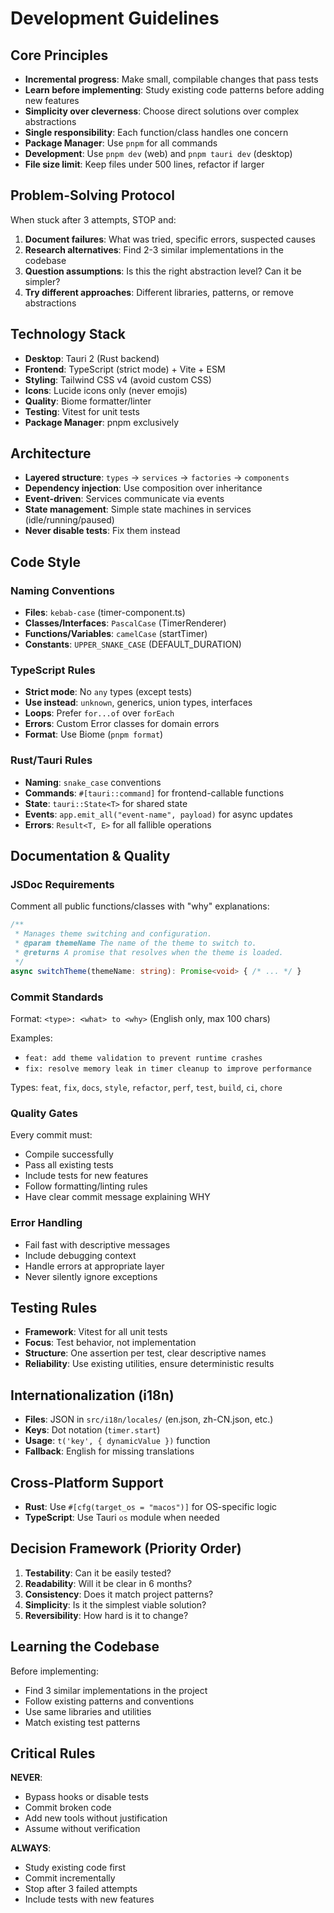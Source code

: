 # Development Guidelines

## Core Principles

- **Incremental progress**: Make small, compilable changes that pass tests
- **Learn before implementing**: Study existing code patterns before adding new features
- **Simplicity over cleverness**: Choose direct solutions over complex abstractions
- **Single responsibility**: Each function/class handles one concern
- **Package Manager**: Use `pnpm` for all commands
- **Development**: Use `pnpm dev` (web) and `pnpm tauri dev` (desktop)
- **File size limit**: Keep files under 500 lines, refactor if larger

## Problem-Solving Protocol

When stuck after 3 attempts, STOP and:

1. **Document failures**: What was tried, specific errors, suspected causes
2. **Research alternatives**: Find 2-3 similar implementations in the codebase
3. **Question assumptions**: Is this the right abstraction level? Can it be simpler?
4. **Try different approaches**: Different libraries, patterns, or remove abstractions

## Technology Stack

- **Desktop**: Tauri 2 (Rust backend)
- **Frontend**: TypeScript (strict mode) + Vite + ESM
- **Styling**: Tailwind CSS v4 (avoid custom CSS)
- **Icons**: Lucide icons only (never emojis)
- **Quality**: Biome formatter/linter
- **Testing**: Vitest for unit tests
- **Package Manager**: pnpm exclusively

## Architecture

- **Layered structure**: `types` → `services` → `factories` → `components`
- **Dependency injection**: Use composition over inheritance
- **Event-driven**: Services communicate via events
- **State management**: Simple state machines in services (idle/running/paused)
- **Never disable tests**: Fix them instead

## Code Style

### Naming Conventions

- **Files**: `kebab-case` (timer-component.ts)
- **Classes/Interfaces**: `PascalCase` (TimerRenderer)
- **Functions/Variables**: `camelCase` (startTimer)
- **Constants**: `UPPER_SNAKE_CASE` (DEFAULT_DURATION)

### TypeScript Rules

- **Strict mode**: No `any` types (except tests)
- **Use instead**: `unknown`, generics, union types, interfaces
- **Loops**: Prefer `for...of` over `forEach`
- **Errors**: Custom Error classes for domain errors
- **Format**: Use Biome (`pnpm format`)

### Rust/Tauri Rules

- **Naming**: `snake_case` conventions
- **Commands**: `#[tauri::command]` for frontend-callable functions
- **State**: `tauri::State<T>` for shared state
- **Events**: `app.emit_all("event-name", payload)` for async updates
- **Errors**: `Result<T, E>` for all fallible operations

## Documentation & Quality

### JSDoc Requirements

Comment all public functions/classes with "why" explanations:

```typescript
/**
 * Manages theme switching and configuration.
 * @param themeName The name of the theme to switch to.
 * @returns A promise that resolves when the theme is loaded.
 */
async switchTheme(themeName: string): Promise<void> { /* ... */ }
```

### Commit Standards

Format: `<type>: <what> to <why>` (English only, max 100 chars)

Examples:

- `feat: add theme validation to prevent runtime crashes`
- `fix: resolve memory leak in timer cleanup to improve performance`

Types: `feat`, `fix`, `docs`, `style`, `refactor`, `perf`, `test`, `build`, `ci`, `chore`

### Quality Gates

Every commit must:

- Compile successfully
- Pass all existing tests
- Include tests for new features
- Follow formatting/linting rules
- Have clear commit message explaining WHY

### Error Handling

- Fail fast with descriptive messages
- Include debugging context
- Handle errors at appropriate layer
- Never silently ignore exceptions

## Testing Rules

- **Framework**: Vitest for all unit tests
- **Focus**: Test behavior, not implementation
- **Structure**: One assertion per test, clear descriptive names
- **Reliability**: Use existing utilities, ensure deterministic results

## Internationalization (i18n)

- **Files**: JSON in `src/i18n/locales/` (en.json, zh-CN.json, etc.)
- **Keys**: Dot notation (`timer.start`)
- **Usage**: `t('key', { dynamicValue })` function
- **Fallback**: English for missing translations

## Cross-Platform Support

- **Rust**: Use `#[cfg(target_os = "macos")]` for OS-specific logic
- **TypeScript**: Use Tauri `os` module when needed

## Decision Framework (Priority Order)

1. **Testability**: Can it be easily tested?
2. **Readability**: Will it be clear in 6 months?
3. **Consistency**: Does it match project patterns?
4. **Simplicity**: Is it the simplest viable solution?
5. **Reversibility**: How hard is it to change?

## Learning the Codebase

Before implementing:

- Find 3 similar implementations in the project
- Follow existing patterns and conventions
- Use same libraries and utilities
- Match existing test patterns

## Critical Rules

**NEVER**:

- Bypass hooks or disable tests
- Commit broken code
- Add new tools without justification
- Assume without verification

**ALWAYS**:

- Study existing code first
- Commit incrementally
- Stop after 3 failed attempts
- Include tests with new features
